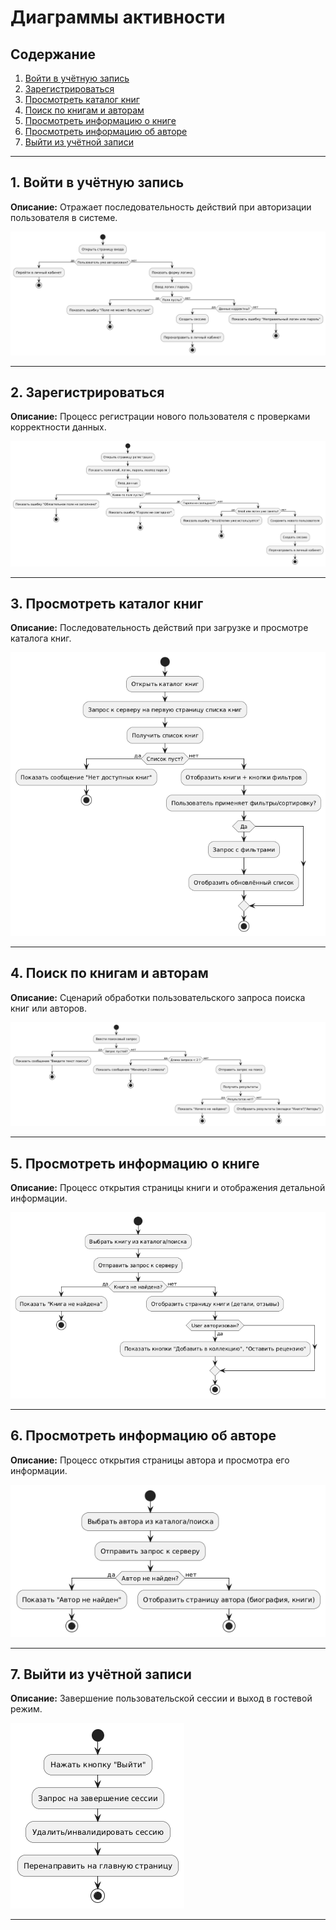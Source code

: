 # Диаграммы активности

## Содержание
1. [Войти в учётную запись](#login)
2. [Зарегистрироваться](#register)
3. [Просмотреть каталог книг](#catalog)
4. [Поиск по книгам и авторам](#search)
5. [Просмотреть информацию о книге](#book)
6. [Просмотреть информацию об авторе](#author)
7. [Выйти из учётной записи](#logout)

---

<a name="login"/>

## 1. Войти в учётную запись

**Описание:** Отражает последовательность действий при авторизации пользователя в системе.

![Диаграмма активности — Вход в учётную запись](https://github.com/JChanK/Book-collection/blob/main/docs/Diagrams/images/login_activity.png)

---

<a name="register"/>

## 2. Зарегистрироваться

**Описание:** Процесс регистрации нового пользователя с проверками корректности данных.

![Диаграмма активности — Регистрация](https://github.com/JChanK/Book-collection/blob/main/docs/Diagrams/images/reg_activity.png)

---

<a name="catalog"/>

## 3. Просмотреть каталог книг

**Описание:** Последовательность действий при загрузке и просмотре каталога книг.

![Диаграмма активности — Просмотр каталога книг](https://github.com/JChanK/Book-collection/blob/main/docs/Diagrams/images/browsecatalog_activity.png)

---

<a name="search"/>

## 4. Поиск по книгам и авторам

**Описание:** Сценарий обработки пользовательского запроса поиска книг или авторов.

![Диаграмма активности — Поиск по книгам и авторам](https://github.com/JChanK/Book-collection/blob/main/docs/Diagrams/images/search_activity.png)

---

<a name="book"/>

## 5. Просмотреть информацию о книге

**Описание:** Процесс открытия страницы книги и отображения детальной информации.

![Диаграмма активности — Просмотр информации о книге](https://github.com/JChanK/Book-collection/blob/main/docs/Diagrams/images/bookinfo_activity.png)

---

<a name="author"/>

## 6. Просмотреть информацию об авторе

**Описание:** Процесс открытия страницы автора и просмотра его информации.

![Диаграмма активности — Просмотр информации об авторе](https://github.com/JChanK/Book-collection/blob/main/docs/Diagrams/images/authorinfo_activity.png)

---

<a name="logout"/>

## 7. Выйти из учётной записи

**Описание:** Завершение пользовательской сессии и выход в гостевой режим.

![Диаграмма активности — Выход из учётной записи](https://github.com/JChanK/Book-collection/blob/main/docs/Diagrams/images/logout_activity.png)

---
